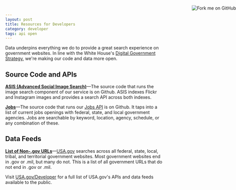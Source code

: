 ```yaml
---
layout: post
title: Resources for Developers
category: developer
tags: api open
---
```


<a href="https://github.com/GSA"><img style="position: absolute; top: 41px; right: 0; border: 0;" src="https://s3.amazonaws.com/github/ribbons/forkme_right_orange_ff7600.png" alt="Fork me on GitHub"></a>

Data underpins everything we do to provide a great search experience on government websites. In line with the White House's
[Digital Government Strategy](http://www.whitehouse.gov/sites/default/files/omb/egov/digital-government/digital-government.html), we're making our code and data more open.

## Source Code and APIs

**[ASIS (Advanced Social Image Search)](https://github.com/GSA/oasis)**&mdash;The source code that runs the image search component of our service is on Github. ASIS indexes Flickr and Instagram images and provides a search API across both indexes.

**[Jobs](https://github.com/GSA/jobs_api)**&mdash;The source code that runs our [Jobs API](jobs.html) is on Github. It taps into a list of current jobs openings with federal, state, and local government agencies. Jobs are searchable by keyword, location, agency, schedule, or any combination of these.

## Data Feeds

**[List of Non-.gov URLs](https://github.com/GSA/govt-urls)**&mdash;[USA.gov](http://www.usa.gov) searches across all federal, state, local, tribal, and territorial government websites. Most government websites end in .gov or .mil, but many do not. This is a list of all government URLs that do not end in .gov or .mil.

Visit [USA.gov/Developer](http://www.usa.gov/About/developer-resources/developers.shtml) for a full list of USA.gov's APIs and data feeds available to the public.